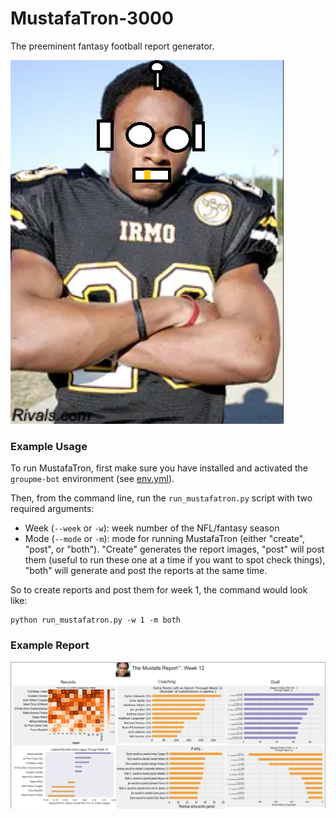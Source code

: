# MustafaTron-3000

The preeminent fantasy football report generator.

![MustafaTron-3000](img/mustafa-tron.png "Beep Boop... MustafaTron")

### Example Usage

To run MustafaTron, first make sure you have installed and activated the `groupme-bot` environment (see [env.yml](env.yml)).

Then, from the command line, run the `run_mustafatron.py` script with two required arguments:
  - Week (`--week` or `-w`): week number of the NFL/fantasy season
  - Mode (`--mode` or `-m`): mode for running MustafaTron (either  "create", "post", or "both"). "Create" generates the report images, "post" will post them (useful to run these one at a time if you want to spot check things), "both" will generate and post the reports at the same time.

So to create reports and post them for week 1, the command would look like:

```
python run_mustafatron.py -w 1 -m both
```

### Example Report

![Example report](img/example-report.png "Report from 2022")
